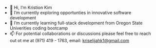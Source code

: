 - 👋 Hi, I’m Kristion Kim
- 👀 I’m currently exploring opportunties in innovative software development
- 🌱 I’m currently learning full-stack development from Oregon State Univerities coding bootcamp
- 📫 For potential collaborations or discussions please feel free to reach out ot me at (971) 419 - 1763, email: kriselijahk1@gmail.com

<!---
kimkristion/kimkristion is a ✨ special ✨ repository because its `README.md` (this file) appears on your GitHub profile.
You can click the Preview link to take a look at your changes.
--->
